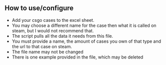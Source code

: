## How to use/configure
-  Add your csgo cases to the excel sheet.
- You may choose a different name for the case then what it is called on steam, but I would not recommend that.
- The script pulls all the data it needs from this file.
- You must provide a name, the amount of cases you own of that type and the url to that case on steam.
- The file name may not be changed
- There is one example provided in the file, which may be deleted
